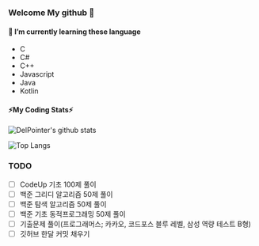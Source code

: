 ### Welcome My github 👋
#### 🌱 I’m currently learning these language
* C
* C#  
* C++
* Javascript
* Java  
* Kotlin

#### ⚡My Coding Stats⚡
  ![DelPointer's github stats](https://github-readme-stats.vercel.app/api?username=DelPointer&theme=tokyonight)
  
  ![Top Langs](https://github-readme-stats.vercel.app/api/top-langs/?username=DelPointer&theme=tokyonight&layout=compact)  
  
 ### TODO
- [ ] CodeUp 기초 100제 풀이
- [ ] 백준 그리디 알고리즘 50제 풀이
- [ ] 백준 탐색 알고리즘 50제 풀이
- [ ] 백준 기초 동적프로그래밍 50제 풀이
- [ ] 기출문제 풀이(프로그래머스; 카카오, 코드포스 블루 레벨, 삼성 역량 테스트 B형)
- [ ] 깃허브 한달 커밋 채우기

<!--
**DelPointer/DelPointer** is a ✨ _special_ ✨ repository because its `README.md` (this file) appears on your GitHub profile.

Here are some ideas to get you started:

- 🔭 I’m currently working on ...
- 🌱 I’m currently learning ...
- 👯 I’m looking to collaborate on ...
- 🤔 I’m looking for help with ...
- 💬 Ask me about ...
- 📫 How to reach me: ...
- 😄 Pronouns: ...
- ⚡ Fun fact: ...
-->
